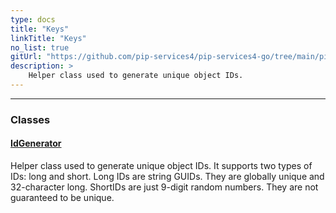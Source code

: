 ```yaml
---
type: docs
title: "Keys"
linkTitle: "Keys"
no_list: true
gitUrl: "https://github.com/pip-services4/pip-services4-go/tree/main/pip-services4-data-go"
description: >
    Helper class used to generate unique object IDs.
---
```

---

<div class="module-body"> 

### Classes

#### [IdGenerator](id_generator)
Helper class used to generate unique object IDs.
It supports two types of IDs: long and short. 
Long IDs are string GUIDs. They are globally unique and 32-character long. 
ShortIDs are just 9-digit random numbers. They are not guaranteed to be unique.

</div>

